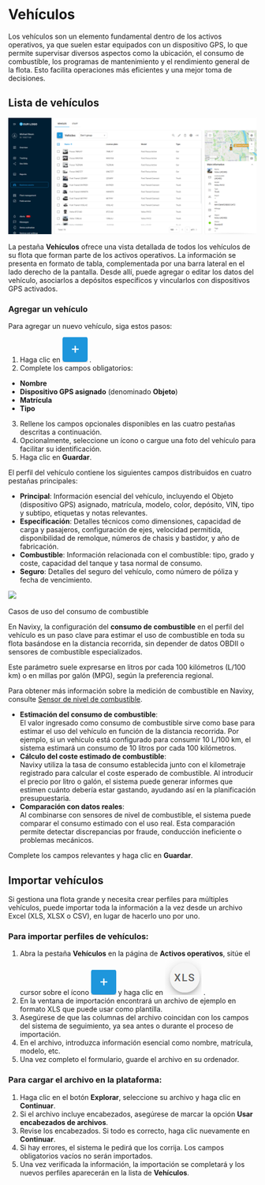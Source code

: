 # Vehículos

Los vehículos son un elemento fundamental dentro de los activos operativos, ya que suelen estar equipados con un dispositivo GPS, lo que permite supervisar diversos aspectos como la ubicación, el consumo de combustible, los programas de mantenimiento y el rendimiento general de la flota. Esto facilita operaciones más eficientes y una mejor toma de decisiones.

## Lista de vehículos

![Lista de vehículos](../../../gua-del-usuario/activos-operativos/espacio-de-trabajo-de-activos/attachments/Untitled-20250506-122527.png)

La pestaña **Vehículos** ofrece una vista detallada de todos los vehículos de su flota que forman parte de los activos operativos. La información se presenta en formato de tabla, complementada por una barra lateral en el lado derecho de la pantalla. Desde allí, puede agregar o editar los datos del vehículo, asociarlos a depósitos específicos y vincularlos con dispositivos GPS activados.

### Agregar un vehículo

Para agregar un nuevo vehículo, siga estos pasos:

1. Haga clic en ![Plus](../../../gua-del-usuario/activos-operativos/espacio-de-trabajo-de-activos/attachments/image-20250325-150554.png) .
2. Complete los campos obligatorios:

* **Nombre**
* **Dispositivo GPS asignado** (denominado **Objeto**)
* **Matrícula**
* **Tipo**

3. Rellene los campos opcionales disponibles en las cuatro pestañas descritas a continuación.
4. Opcionalmente, seleccione un ícono o cargue una foto del vehículo para facilitar su identificación.
5. Haga clic en **Guardar**.

El perfil del vehículo contiene los siguientes campos distribuidos en cuatro pestañas principales:

* **Principal**: Información esencial del vehículo, incluyendo el Objeto (dispositivo GPS) asignado, matrícula, modelo, color, depósito, VIN, tipo y subtipo, etiquetas y notas relevantes.
* **Especificación**: Detalles técnicos como dimensiones, capacidad de carga y pasajeros, configuración de ejes, velocidad permitida, disponibilidad de remolque, números de chasis y bastidor, y año de fabricación.
* **Combustible**: Información relacionada con el combustible: tipo, grado y coste, capacidad del tanque y tasa normal de consumo.
* **Seguro**: Detalles del seguro del vehículo, como número de póliza y fecha de vencimiento.

![](https://squaregps.atlassian.net/wiki/images/icons/grey_arrow_down.png)

Casos de uso del consumo de combustible

En Navixy, la configuración del **consumo de combustible** en el perfil del vehículo es un paso clave para estimar el uso de combustible en toda su flota basándose en la distancia recorrida, sin depender de datos OBDII o sensores de combustible especializados.

Este parámetro suele expresarse en litros por cada 100 kilómetros (L/100 km) o en millas por galón (MPG), según la preferencia regional.

Para obtener más información sobre la medición de combustible en Navixy, consulte [Sensor de nivel de combustible](../../../readme/dispositivos-y-ajustes/sensores-de-vehculos/sensor-de-medicin/sensor-de-nivel-de-combustible.md).

* **Estimación del consumo de combustible**:\
  El valor ingresado como consumo de combustible sirve como base para estimar el uso del vehículo en función de la distancia recorrida. Por ejemplo, si un vehículo está configurado para consumir 10 L/100 km, el sistema estimará un consumo de 10 litros por cada 100 kilómetros.
* **Cálculo del coste estimado de combustible**:\
  Navixy utiliza la tasa de consumo establecida junto con el kilometraje registrado para calcular el coste esperado de combustible. Al introducir el precio por litro o galón, el sistema puede generar informes que estimen cuánto debería estar gastando, ayudando así en la planificación presupuestaria.
* **Comparación con datos reales**:\
  Al combinarse con sensores de nivel de combustible, el sistema puede comparar el consumo estimado con el uso real. Esta comparación permite detectar discrepancias por fraude, conducción ineficiente o problemas mecánicos.

Complete los campos relevantes y haga clic en **Guardar**.

## Importar vehículos

Si gestiona una flota grande y necesita crear perfiles para múltiples vehículos, puede importar toda la información a la vez desde un archivo Excel (XLS, XLSX o CSV), en lugar de hacerlo uno por uno.

### Para importar perfiles de vehículos:

1. Abra la pestaña **Vehículos** en la página de **Activos operativos**, sitúe el cursor sobre el ícono ![Plus](../../../gua-del-usuario/activos-operativos/espacio-de-trabajo-de-activos/attachments/image-20250325-150554.png) y haga clic en ![XLS](../../../gua-del-usuario/activos-operativos/espacio-de-trabajo-de-activos/attachments/icon_xls.png) .
2. En la ventana de importación encontrará un archivo de ejemplo en formato XLS que puede usar como plantilla.
3. Asegúrese de que las columnas del archivo coincidan con los campos del sistema de seguimiento, ya sea antes o durante el proceso de importación.
4. En el archivo, introduzca información esencial como nombre, matrícula, modelo, etc.
5. Una vez completo el formulario, guarde el archivo en su ordenador.

### Para cargar el archivo en la plataforma:

1. Haga clic en el botón **Explorar**, seleccione su archivo y haga clic en **Continuar**.
2. Si el archivo incluye encabezados, asegúrese de marcar la opción **Usar encabezados de archivos**.
3. Revise los encabezados. Si todo es correcto, haga clic nuevamente en **Continuar**.
4. Si hay errores, el sistema le pedirá que los corrija. Los campos obligatorios vacíos no serán importados.
5. Una vez verificada la información, la importación se completará y los nuevos perfiles aparecerán en la lista de **Vehículos**.

